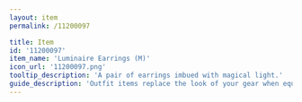 ```yaml
---
layout: item
permalink: /11200097

title: Item
id: '11200097'
item_name: 'Luminaire Earrings (M)'
icon_url: '11200097.png'
tooltip_description: 'A pair of earrings imbued with magical light.'
guide_description: 'Outfit items replace the look of your gear when equipped.'
---
```

